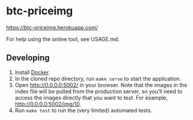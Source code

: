 # btc-priceimg

https://btc-priceimg.herokuapp.com/

For help using the online tool, see USAGE.md.

## Developing

1. Install [Docker](https://docs.docker.com/engine/installation/).
2. In the cloned repo directory, run `make serve` to start the application.
3. Open http://0.0.0.0:5002/ in your browser. Note that the images in the index
file will be pulled from the production server, so you'll need to access the
images directly that you want to test. For example, http://0.0.0.0:5002/img/10.
4. Run `make test` to run the (very limited) automated tests.
